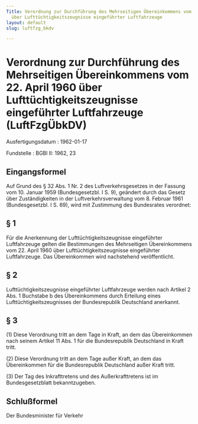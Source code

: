 ```yaml
---
Title: Verordnung zur Durchführung des Mehrseitigen Übereinkommens vom 22. April 1960
  über Lufttüchtigkeitszeugnisse eingeführter Luftfahrzeuge
layout: default
slug: luftfzg_bkdv

---
```


# Verordnung zur Durchführung des Mehrseitigen Übereinkommens vom 22. April 1960 über Lufttüchtigkeitszeugnisse eingeführter Luftfahrzeuge (LuftFzgÜbkDV)

Ausfertigungsdatum
:   1962-01-17

Fundstelle
:   BGBl II: 1962, 23



## Eingangsformel

Auf Grund des § 32 Abs. 1 Nr. 2 des Luftverkehrsgesetzes in der
Fassung vom 10. Januar 1959 (Bundesgesetzbl. I S. 9), geändert durch
das Gesetz über Zuständigkeiten in der Luftverkehrsverwaltung vom 8.
Februar 1961 (Bundesgesetzbl. I S. 69), wird mit Zustimmung des
Bundesrates verordnet:


## § 1

Für die Anerkennung der Lufttüchtigkeitszeugnisse eingeführter
Luftfahrzeuge gelten die Bestimmungen des Mehrseitigen Übereinkommens
vom 22. April 1960 über Lufttüchtigkeitszeugnisse eingeführter
Luftfahrzeuge. Das Übereinkommen wird nachstehend veröffentlicht.


## § 2

Lufttüchtigkeitszeugnisse eingeführter Luftfahrzeuge werden nach
Artikel 2 Abs. 1 Buchstabe b des Übereinkommens durch Erteilung eines
Lufttüchtigkeitszeugnisses der Bundesrepublik Deutschland anerkannt.


## § 3

(1) Diese Verordnung tritt an dem Tage in Kraft, an dem das
Übereinkommen nach seinem Artikel 11 Abs. 1 für die Bundesrepublik
Deutschland in Kraft tritt.

(2) Diese Verordnung tritt an dem Tage außer Kraft, an dem das
Übereinkommen für die Bundesrepublik Deutschland außer Kraft tritt.

(3) Der Tag des Inkrafttretens und des Außerkrafttretens ist im
Bundesgesetzblatt bekanntzugeben.


## Schlußformel

Der Bundesminister für Verkehr

